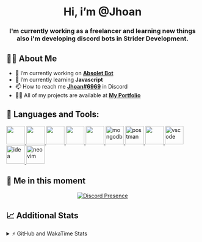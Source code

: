 <h1 align="center">Hi, i’m @Jhoan</h1>
<h3 align="center">I'm currently working as a freelancer and learning new things also i'm developing discord bots in Strider Development.</h3>

## 🙋‍♂️ About Me

- 🔭 I’m currently working on **[Absolet Bot](https://strider.cloud)**
- 🌱 I’m currently learning **Javascript**
- 📫 How to reach me **[Jhoan#6969](https://jhoan.monster/)** in Discord
- 👨‍💻 All of my projects are available at **[My Portfolio](https://jhoan.monster)**

## 🚀 Languages and Tools:
<p align="left"> 
    <a href="https://developer.mozilla.org/en-US/docs/Web/JavaScript" target="_blank"> <img src="https://img.icons8.com/color/48/000000/javascript.png" width="48" height="48"/> </a> 
    <a href="https://www.w3.org/html/" target="_blank"> <img src="https://img.icons8.com/color/48/000000/html-5.png" width="48" height="48"/> </a> 
    <a href="https://www.w3schools.com/css/" target="_blank"> <img src="https://img.icons8.com/color/48/000000/css3.png" width="48" height="48"/> </a> 
    <a href="https://getbootstrap.com" target="_blank"> <img src="https://img.icons8.com/color/48/000000/bootstrap.png" width="48" height="48"/> </a> 
    <a href="https://nodejs.org" target="_blank"> <img src="https://i.imgur.com/XX8lvL7.png" width="48" height="48"/> </a> 
    <a href="https://www.mongodb.com/" target="_blank"> <img src="https://i.imgur.com/nRtS3AN.png" alt="mongodb" width="48" height="48"/> </a> 
    <a href="https://postman.com" target="_blank"> <img src="https://www.vectorlogo.zone/logos/getpostman/getpostman-icon.svg" alt="postman" width="48" height="48"/> </a>   
    <a href="https://git-scm.com/" target="_blank"> <img src="https://img.icons8.com/color/48/000000/git.png" width="48" height="48"/> </a> 
    <a href="https://code.visualstudio.com" target="_blank" > <img src="https://upload.wikimedia.org/wikipedia/commons/thumb/9/9a/Visual_Studio_Code_1.35_icon.svg/2048px-Visual_Studio_Code_1.35_icon.svg.png" alt="vscode" width="48" height="48"> </a>
    <a href="https://www.jetbrains.com/es-es/idea/" target="_blank" > <img src="https://resources.jetbrains.com/storage/products/intellij-idea/img/meta/intellij-idea_logo_300x300.png" alt="idea" width="48" height="48"> </a>
    <a href="https://neovim.io" target="_blank"> <img src="https://icons.iconarchive.com/icons/papirus-team/papirus-apps/512/nvim-icon.png" alt="neovim" width="48" height="48"/> </a>
</p>
  
## 👤 Me in this moment
<p align="center">
    <a href="https://discord.com/users/852617426591154177" target="_blank" rel="nofollow">
        <img src="https://lanyard-profile-readme.vercel.app/api/852617426591154177?idleMessage=Probably%20coding%20Absolet..." alt="Discord Presence" align="center">
    </a>
</p>

## 📈 Additional Stats
<details>
    <summary>⚡ GitHub and WakaTime Stats</summary>
    <br/>

<!--START_SECTION:waka-->
![Code Time](http://img.shields.io/badge/Code%20Time-186%20hrs%2056%20mins-blue)

**🐱 My GitHub Data** 

> 🏆 510 Contributions in the Year 2022
 > 
> 📦 43.1 kB Used in GitHub's Storage 
 > 
> 💼 Opted to Hire
 > 
> 📜 4 Public Repositories 
 > 
> 🔑 14 Private Repositories  
 > 
**I'm a Night 🦉** 

```text
🌞 Morning    44 commits     ██░░░░░░░░░░░░░░░░░░░░░░░   8.8% 
🌆 Daytime    196 commits    █████████░░░░░░░░░░░░░░░░   39.2% 
🌃 Evening    226 commits    ███████████░░░░░░░░░░░░░░   45.2% 
🌙 Night      34 commits     █░░░░░░░░░░░░░░░░░░░░░░░░   6.8%

```
📅 **I'm Most Productive on Saturday** 

```text
Monday       72 commits     ███░░░░░░░░░░░░░░░░░░░░░░   14.4% 
Tuesday      90 commits     ████░░░░░░░░░░░░░░░░░░░░░   18.0% 
Wednesday    93 commits     ████░░░░░░░░░░░░░░░░░░░░░   18.6% 
Thursday     44 commits     ██░░░░░░░░░░░░░░░░░░░░░░░   8.8% 
Friday       28 commits     █░░░░░░░░░░░░░░░░░░░░░░░░   5.6% 
Saturday     110 commits    █████░░░░░░░░░░░░░░░░░░░░   22.0% 
Sunday       63 commits     ███░░░░░░░░░░░░░░░░░░░░░░   12.6%

```


📊 **This Week I Spent My Time On** 

```text
⌚︎ Time Zone: America/Bogota

💬 Programming Languages: 
JavaScript               21 hrs 58 mins      ██████████████████░░░░░░░   72.75% 
EJS                      6 hrs 6 mins        █████░░░░░░░░░░░░░░░░░░░░   20.21% 
YAML                     34 mins             ░░░░░░░░░░░░░░░░░░░░░░░░░   1.9% 
Text                     30 mins             ░░░░░░░░░░░░░░░░░░░░░░░░░   1.66% 
Python                   14 mins             ░░░░░░░░░░░░░░░░░░░░░░░░░   0.8%

🔥 Editors: 
VS Code                  29 hrs 59 mins      ████████████████████████░   99.27% 
Neovim                   13 mins             ░░░░░░░░░░░░░░░░░░░░░░░░░   0.73%

🐱‍💻 Projects: 
Fium Web                 13 hrs 16 mins      ███████████░░░░░░░░░░░░░░   43.95% 
Strider System           7 hrs 25 mins       ██████░░░░░░░░░░░░░░░░░░░   24.56% 
Staff Bot                4 hrs 24 mins       ███░░░░░░░░░░░░░░░░░░░░░░   14.6% 
Cloudly                  1 hr 35 mins        █░░░░░░░░░░░░░░░░░░░░░░░░   5.28% 
Fium Bot                 1 hr 6 mins         █░░░░░░░░░░░░░░░░░░░░░░░░   3.66%

💻 Operating System: 
Linux                    30 hrs 12 mins      █████████████████████████   100.0%

```

**I Mostly Code in JavaScript** 

```text
JavaScript               11 repos            █████████████████░░░░░░░░   68.75% 
Java                     2 repos             ███░░░░░░░░░░░░░░░░░░░░░░   12.5% 
SCSS                     1 repo              █░░░░░░░░░░░░░░░░░░░░░░░░   6.25% 
TypeScript               1 repo              █░░░░░░░░░░░░░░░░░░░░░░░░   6.25% 
CSS                      1 repo              █░░░░░░░░░░░░░░░░░░░░░░░░   6.25%

```



 Last Updated on 10/06/2022 01:05:50 UTC
<!--END_SECTION:waka-->
</details>
